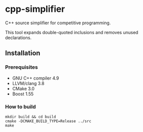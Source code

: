 cpp-simplifier
====

C++ source simplifier for competitive programming.

This tool expands double-quoted inclusions and removes unused declarations.

## Installation

### Prerequisites
- GNU C++ compiler 4.9
- LLVM/clang 3.8
- CMake 3.0
- Boost 1.55

### How to build
```
mkdir build && cd build
cmake -DCMAKE_BUILD_TYPE=Release ../src
make
```

